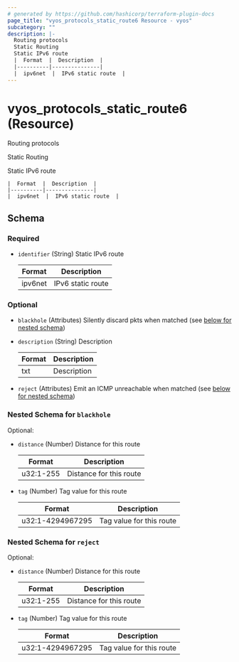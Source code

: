 ```yaml
---
# generated by https://github.com/hashicorp/terraform-plugin-docs
page_title: "vyos_protocols_static_route6 Resource - vyos"
subcategory: ""
description: |-
  Routing protocols
  Static Routing
  Static IPv6 route
  |  Format  |  Description  |
  |----------|---------------|
  |  ipv6net  |  IPv6 static route  |
---
```


# vyos_protocols_static_route6 (Resource)

Routing protocols

Static Routing

Static IPv6 route

    |  Format  |  Description  |
    |----------|---------------|
    |  ipv6net  |  IPv6 static route  |



<!-- schema generated by tfplugindocs -->
## Schema

### Required

- `identifier` (String) Static IPv6 route

    |  Format  |  Description  |
    |----------|---------------|
    |  ipv6net  |  IPv6 static route  |

### Optional

- `blackhole` (Attributes) Silently discard pkts when matched (see [below for nested schema](#nestedatt--blackhole))
- `description` (String) Description

    |  Format  |  Description  |
    |----------|---------------|
    |  txt  |  Description  |
- `reject` (Attributes) Emit an ICMP unreachable when matched (see [below for nested schema](#nestedatt--reject))

<a id="nestedatt--blackhole"></a>
### Nested Schema for `blackhole`

Optional:

- `distance` (Number) Distance for this route

    |  Format  |  Description  |
    |----------|---------------|
    |  u32:1-255  |  Distance for this route  |
- `tag` (Number) Tag value for this route

    |  Format  |  Description  |
    |----------|---------------|
    |  u32:1-4294967295  |  Tag value for this route  |


<a id="nestedatt--reject"></a>
### Nested Schema for `reject`

Optional:

- `distance` (Number) Distance for this route

    |  Format  |  Description  |
    |----------|---------------|
    |  u32:1-255  |  Distance for this route  |
- `tag` (Number) Tag value for this route

    |  Format  |  Description  |
    |----------|---------------|
    |  u32:1-4294967295  |  Tag value for this route  |

